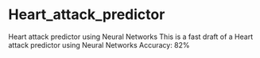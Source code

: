 # Heart_attack_predictor
Heart attack predictor using Neural Networks
This is a fast draft of a Heart attack predictor using Neural Networks
Accuracy: 82%
